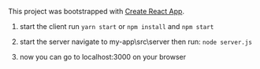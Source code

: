 This project was bootstrapped with [Create React App](https://github.com/facebook/create-react-app).

1. start the client
run `yarn start` or `npm install` and `npm start`

2. start the server
navigate to my-app\src\server then run:
`node server.js`

3. now you can go to localhost:3000 on your browser

